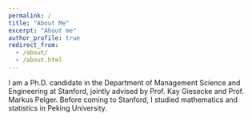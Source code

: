 ```yaml
---
permalink: /
title: "About Me"
excerpt: "About me"
author_profile: true
redirect_from: 
  - /about/
  - /about.html
---
```


I am a Ph.D. candidate in the Department of Management Science and Engineering at Stanford,
jointly advised by Prof. Kay Giesecke and Prof. Markus Pelger. Before coming to Stanford, I studied mathematics and statistics in Peking University. 

